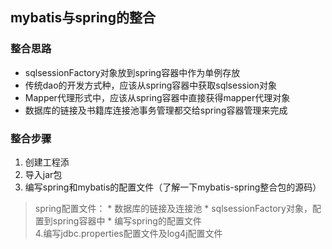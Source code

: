 ## mybatis与spring的整合
### 整合思路
* sqlsessionFactory对象放到spring容器中作为单例存放
* 传统dao的开发方式种，应该从spring容器中获取sqlsession对象
* Mapper代理形式中，应该从spring容器中直接获得mapper代理对象
* 数据库的链接及书籍库连接池事务管理都交给spring容器管理来完成
### 整合步骤
1. 创建工程添
2. 导入jar包  
3. 编写spring和mybatis的配置文件（了解一下mybatis-spring整合包的源码）  
>spring配置文件：
		* 数据库的链接及连接池
		* sqlsessionFactory对象，配置到spring容器中
		* 编写spring的配置文件  
4.编写jdbc.properties配置文件及log4j配置文件